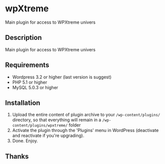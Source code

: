 # wpXtreme

Main plugin for access to WPXtreme univers

## Description

Main plugin for access to WPXtreme univers

## Requirements

* Wordpress 3.2 or higher (last version is suggest)
* PHP 5.1 or higher
* MySQL 5.0.3 or higher

## Installation

1. Upload the entire content of plugin archive to your `/wp-content/plugins/` directory, so that everything will remain in a `/wp-content/plugins/wpxtreme/` folder
2. Activate the plugin through the 'Plugins' menu in WordPress (deactivate and reactivate if you're upgrading).
3. Done. Enjoy.


## Thanks
